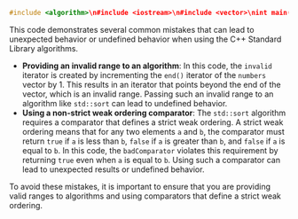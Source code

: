 ```c++
#include <algorithm>\n#include <iostream>\n#include <vector>\nint main()\n{\n    std::vector<int> numbers = {3, 1, 4, 1, 5, 9};\n    // Let's mistakenly provide an end iterator beyond the\n    // actual end of the vector.\n    std::vector<int>::iterator invalid = numbers.end() + 1;\n    // Uncommenting the following line can lead to undefined\n    // behavior due to the invalid range.\n    // std::sort(numbers.begin(), invalid);\n    // This comparator will return true even when both\n    // elements are equal. This violates the strict weak\n    // ordering.\n    auto badComparator = [](int a, int b) { return a <= b; };\n    // Using such a comparator can lead to unexpected\n    // results.\n    std::sort(numbers.begin(), numbers.end(), badComparator);\n    // Displaying the sorted array (might be unexpectedly\n    // sorted or cause other issues)\n    for (int num : numbers) {\n        std::cout << num << " ";\n    }\n    std::cout << "\n";\n    return 0;\n}
```

This code demonstrates several common mistakes that can lead to unexpected behavior or undefined behavior when using the C++ Standard Library algorithms.

- **Providing an invalid range to an algorithm**: In this code, the `invalid` iterator is created by incrementing the `end()` iterator of the `numbers` vector by 1. This results in an iterator that points beyond the end of the vector, which is an invalid range. Passing such an invalid range to an algorithm like `std::sort` can lead to undefined behavior.
- **Using a non-strict weak ordering comparator**: The `std::sort` algorithm requires a comparator that defines a strict weak ordering. A strict weak ordering means that for any two elements `a` and `b`, the comparator must return `true` if `a` is less than `b`, `false` if `a` is greater than `b`, and `false` if `a` is equal to `b`. In this code, the `badComparator` violates this requirement by returning `true` even when `a` is equal to `b`. Using such a comparator can lead to unexpected results or undefined behavior.

To avoid these mistakes, it is important to ensure that you are providing valid ranges to algorithms and using comparators that define a strict weak ordering.